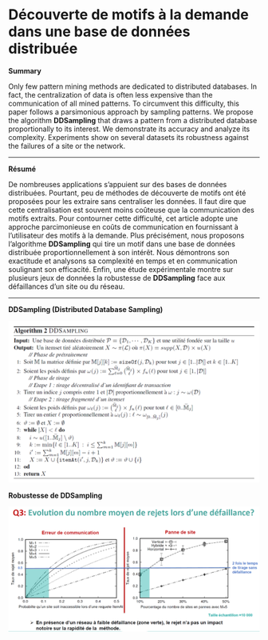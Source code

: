 # Découverte de motifs à la demande dans une base de données distribuée

**Summary**

Only few pattern mining methods are dedicated to distributed databases. In fact, the centralization of data is often less expensive than the communication of all mined patterns. To circumvent this difficulty, this paper follows a parsimonious approach by sampling patterns. We propose the algorithm **DDSampling** that draws a pattern from a distributed database proportionally to its interest. We demonstrate its accuracy and analyze its complexity. Experiments show on several datasets its robustness against the failures of a site or the network.
****************************************************************************************

**Résumé**

De nombreuses applications s’appuient sur des bases de données distribuées. Pourtant, peu de méthodes de découverte de motifs ont été proposées pour les extraire sans centraliser les données. Il faut dire que cette centralisation est souvent moins coûteuse que la communication des motifs extraits. Pour contourner cette difficulté, cet article adopte une approche parcimonieuse en coûts de communication en fournissant à l’utilisateur des motifs à la demande. Plus précisément, nous proposons l’algorithme **DDSampling** qui tire un motif dans une base de données distribuée proportionnellement à son intérêt. Nous démontrons son exactitude et analysons sa complexité en temps et en communication soulignant son efficacité. Enfin, une étude expérimentale montre sur plusieurs jeux de données la robustesse de **DDSampling** face aux défaillances d’un site ou du réseau.
****************************************************************************************


**DDSampling (Distributed Database Sampling)**

![Alt text](https://github.com/DDSampling/DDSampling/blob/master/Dataset%20no%20splited/DDSampling.PNG?raw=true "Title")

**Robustesse de DDSampling**

![Alt text](https://github.com/DDSampling/DDSampling/blob/master/Dataset%20no%20splited/TRejet1.PNG?raw=true "Title")

